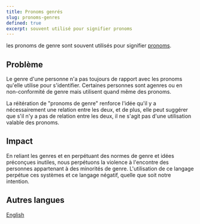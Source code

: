 ```yaml
---
title: Pronoms genrés
slug: pronoms-genres
defined: true
excerpt: souvent utilisé pour signifier pronoms
---
```


les pronoms de genre sont souvent utilisés pour signifier [pronoms](/definitions/pronouns).

## Problème

Le genre d'une personne n'a pas toujours de rapport avec les pronoms qu'elle utilise pour s'identifier. Certaines personnes sont agenres ou en non-conformité de genre mais utilisent quand même des pronoms.

La réitération de "pronoms de genre" renforce l'idée qu'il y a nécessairement une relation entre les deux, et de plus, elle peut suggérer que s'il n'y a pas de relation entre les deux, il ne s'agit pas d'une utilisation valable des pronoms.

## Impact

En reliant les genres et en perpétuant des normes de genre et idées préconçues inutiles, nous perpétuons la violence à
l'encontre des personnes appartenant à des minorités de genre. L'utilisation de ce langage perpétue ces systèmes et ce
langage négatif, quelle que soit notre intention.

## Autres langues

[English](/definitions/gender-pronouns)
